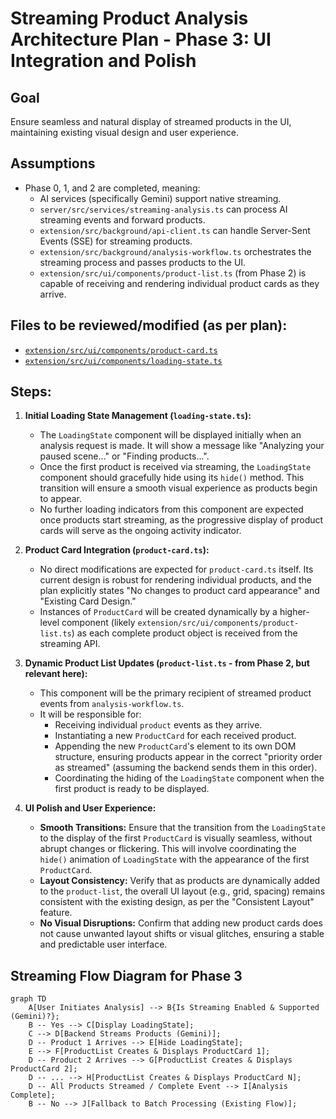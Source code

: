 # Streaming Product Analysis Architecture Plan - Phase 3: UI Integration and Polish

## Goal
Ensure seamless and natural display of streamed products in the UI, maintaining existing visual design and user experience.

## Assumptions
*   Phase 0, 1, and 2 are completed, meaning:
    *   AI services (specifically Gemini) support native streaming.
    *   `server/src/services/streaming-analysis.ts` can process AI streaming events and forward products.
    *   `extension/src/background/api-client.ts` can handle Server-Sent Events (SSE) for streaming products.
    *   `extension/src/background/analysis-workflow.ts` orchestrates the streaming process and passes products to the UI.
    *   `extension/src/ui/components/product-list.ts` (from Phase 2) is capable of receiving and rendering individual product cards as they arrive.

## Files to be reviewed/modified (as per plan):
*   [`extension/src/ui/components/product-card.ts`](extension/src/ui/components/product-card.ts)
*   [`extension/src/ui/components/loading-state.ts`](extension/src/ui/components/loading-state.ts)

## Steps:

1.  **Initial Loading State Management (`loading-state.ts`):**
    *   The `LoadingState` component will be displayed initially when an analysis request is made. It will show a message like "Analyzing your paused scene..." or "Finding products...".
    *   Once the first product is received via streaming, the `LoadingState` component should gracefully hide using its `hide()` method. This transition will ensure a smooth visual experience as products begin to appear.
    *   No further loading indicators from this component are expected once products start streaming, as the progressive display of product cards will serve as the ongoing activity indicator.

2.  **Product Card Integration (`product-card.ts`):**
    *   No direct modifications are expected for `product-card.ts` itself. Its current design is robust for rendering individual products, and the plan explicitly states "No changes to product card appearance" and "Existing Card Design."
    *   Instances of `ProductCard` will be created dynamically by a higher-level component (likely `extension/src/ui/components/product-list.ts`) as each complete product object is received from the streaming API.

3.  **Dynamic Product List Updates (`product-list.ts` - from Phase 2, but relevant here):**
    *   This component will be the primary recipient of streamed product events from `analysis-workflow.ts`.
    *   It will be responsible for:
        *   Receiving individual `product` events as they arrive.
        *   Instantiating a new `ProductCard` for each received product.
        *   Appending the new `ProductCard`'s element to its own DOM structure, ensuring products appear in the correct "priority order as streamed" (assuming the backend sends them in this order).
        *   Coordinating the hiding of the `LoadingState` component when the first product is ready to be displayed.

4.  **UI Polish and User Experience:**
    *   **Smooth Transitions:** Ensure that the transition from the `LoadingState` to the display of the first `ProductCard` is visually seamless, without abrupt changes or flickering. This will involve coordinating the `hide()` animation of `LoadingState` with the appearance of the first `ProductCard`.
    *   **Layout Consistency:** Verify that as products are dynamically added to the `product-list`, the overall UI layout (e.g., grid, spacing) remains consistent with the existing design, as per the "Consistent Layout" feature.
    *   **No Visual Disruptions:** Confirm that adding new product cards does not cause unwanted layout shifts or visual glitches, ensuring a stable and predictable user interface.

## Streaming Flow Diagram for Phase 3

```mermaid
graph TD
    A[User Initiates Analysis] --> B{Is Streaming Enabled & Supported (Gemini)?};
    B -- Yes --> C[Display LoadingState];
    C --> D[Backend Streams Products (Gemini)];
    D -- Product 1 Arrives --> E[Hide LoadingState];
    E --> F[ProductList Creates & Displays ProductCard 1];
    D -- Product 2 Arrives --> G[ProductList Creates & Displays ProductCard 2];
    D -- ... --> H[ProductList Creates & Displays ProductCard N];
    D -- All Products Streamed / Complete Event --> I[Analysis Complete];
    B -- No --> J[Fallback to Batch Processing (Existing Flow)];